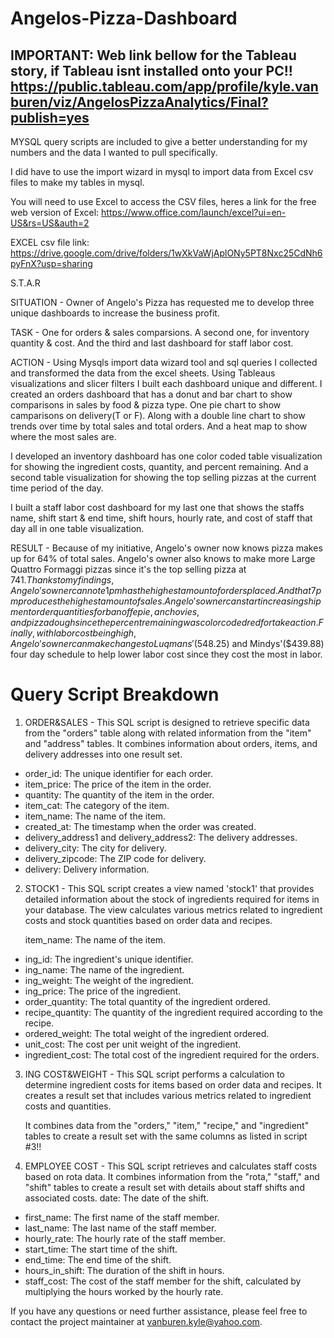# Angelos-Pizza-Dashboard
## IMPORTANT: Web link bellow for the Tableau story, if Tableau isnt installed onto your PC!! https://public.tableau.com/app/profile/kyle.vanburen/viz/AngelosPizzaAnalytics/Final?publish=yes

 MYSQL query scripts are included to give a better understanding for my numbers and the data I wanted to pull specifically.

 I did have to use the import wizard in mysql to import data from Excel csv files to make my tables in mysql. 

You will need to use Excel to access the CSV files, heres a link for the free web version of Excel: https://www.office.com/launch/excel?ui=en-US&rs=US&auth=2
 
 EXCEL csv file link: https://drive.google.com/drive/folders/1wXkVaWjAplONy5PT8Nxc25CdNh6pyFnX?usp=sharing

 S.T.A.R

SITUATION - Owner of Angelo's Pizza has requested me to develop three unique dashboards to increase the business profit.

TASK - One for orders & sales comparsions. A second one, for inventory quantity & cost. And the third and last dashboard for staff labor cost.

ACTION - Using Mysqls import data wizard tool and sql queries I collected and transformed the data from the excel sheets. Using Tableaus visualizations and slicer filters I built each dashboard unique and different. I created an orders dashboard that has a donut and bar chart to show comparisons in sales by food & pizza type. One pie chart to show camparisons on delivery(T or F). Along with a double line chart to show trends over time by total sales and total orders. And a heat map to show where the most sales are.

I developed an inventory dashboard has one color coded table visualization for showing the ingredient costs, quantity, and percent remaining. And a second table visualization for showing the top selling pizzas at the current time period of the day.


I built a staff labor cost dashboard for my last one that shows the staffs name, shift start & end time, shift hours, hourly rate, and cost of staff that day all in one table visualization.

RESULT - Because of my initiative, Angelo's owner now knows pizza makes up for 64% of total sales. Angelo's owner also knows to make more Large Quattro Formaggi pizzas since it's the top selling pizza at $741. Thanks to my findings, Angelo's owner can note 1pm has the highest amount of orders placed. And that 7pm produces the highest amount of sales. Angelo's owner can start increasing shipment order quantities for banoffe pie, anchovies, and pizza dough since the percent remaining was color coded red for take action. Finally, with labor cost being high, Angelo's owner can make changes to Luqmans'($548.25) and Mindys'($439.88) four day schedule to help lower labor cost since they cost the most in labor.


 # Query Script Breakdown
 1. ORDER&SALES - This SQL script is designed to retrieve specific data from the "orders" table along with related information from the "item" and "address" tables. It combines information about orders, items, and delivery addresses into one result set.
- order_id: The unique identifier for each order.
- item_price: The price of the item in the order.
- quantity: The quantity of the item in the order.
- item_cat: The category of the item.
- item_name: The name of the item.
- created_at: The timestamp when the order was created.
- delivery_address1 and delivery_address2: The delivery addresses.
- delivery_city: The city for delivery.
- delivery_zipcode: The ZIP code for delivery.
- delivery: Delivery information.


2. STOCK1 - This SQL script creates a view named 'stock1' that provides detailed information about the stock of ingredients required for items in your database. The view calculates various metrics related to ingredient costs and stock quantities based on order data and recipes.

    item_name: The name of the item.
- ing_id: The ingredient's unique identifier.
- ing_name: The name of the ingredient.
- ing_weight: The weight of the ingredient.
- ing_price: The price of the ingredient.
- order_quantity: The total quantity of the ingredient ordered.
- recipe_quantity: The quantity of the ingredient required according to the recipe.
- ordered_weight: The total weight of the ingredient ordered.
- unit_cost: The cost per unit weight of the ingredient.
- ingredient_cost: The total cost of the ingredient required for the orders.


3. ING COST&WEIGHT - This SQL script performs a calculation to determine ingredient costs for items based on order data and recipes. It creates a result set that includes various metrics related to ingredient costs and quantities.

   It combines data from the "orders," "item," "recipe," and "ingredient" tables to create a result set with the same columns as listed in script #3!!


4. EMPLOYEE COST - This SQL script retrieves and calculates staff costs based on rota data. It combines information from the "rota," "staff," and "shift" tables to create a result set with details about staff shifts and associated costs.
   date: The date of the shift.
- first_name: The first name of the staff member.
- last_name: The last name of the staff member.
- hourly_rate: The hourly rate of the staff member.
- start_time: The start time of the shift.
- end_time: The end time of the shift.
- hours_in_shift: The duration of the shift in hours.
- staff_cost: The cost of the staff member for the shift, calculated by multiplying the hours worked by the hourly rate.

If you have any questions or need further assistance, please feel free to contact the project maintainer at vanburen.kyle@yahoo.com.


   

   
